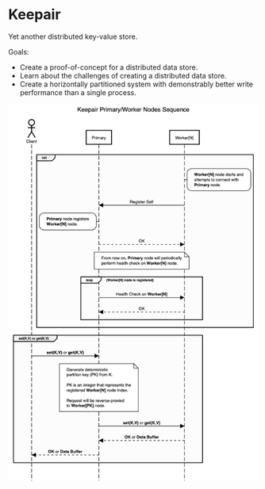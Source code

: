 # Keepair

Yet another distributed key-value store.

Goals:
- Create a proof-of-concept for a distributed data store.
- Learn about the challenges of creating a distributed data store.
- Create a horizontally partitioned system with demonstrably better write performance than a single process. 

![Sequence Diagram](_misc/sequence.png)